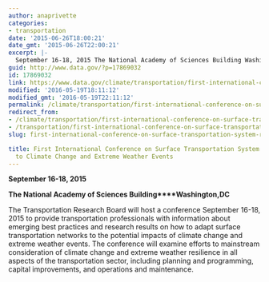 ```yaml
---
author: anaprivette
categories:
- transportation
date: '2015-06-26T18:00:21'
date_gmt: '2015-06-26T22:00:21'
excerpt: |-
  September 16-18, 2015 The National Academy of Sciences Building Washington, DC The Transportation Research Board will host a conference September 16-18, 2015 to provide transportation professionals with information about emerging best practices and research results on how to adapt surface transportation …
guid: http://www.data.gov/?p=17869032
id: 17869032
link: https://www.data.gov/climate/transportation/first-international-conference-on-surface-transportation-system-resilience-to-climate-change-and-extreme-weather-events/
modified: '2016-05-19T18:11:12'
modified_gmt: '2016-05-19T22:11:12'
permalink: /climate/transportation/first-international-conference-on-surface-transportation-system-resilience-to-climate-change-and-extreme-weather-events/
redirect_from:
- /climate/transportation/first-international-conference-on-surface-transportation-system-resilience-to-climate-change-and-extreme-weather-events/
- /transportation/first-international-conference-on-surface-transportation-system-resilience-to-climate-change-and-extreme-weather-events/
slug: first-international-conference-on-surface-transportation-system-resilience-to-climate-change-and-extreme-weather-events

title: First International Conference on Surface Transportation System Resilience
  to Climate Change and Extreme Weather Events
---
```


**September 16-18, 2015**

**The National Academy of Sciences Building****Washington,DC**

The Transportation Research Board will host a conference September 16-18, 2015 to provide transportation professionals with information about emerging best practices and research results on how to adapt surface transportation networks to the potential impacts of climate change and extreme weather events. The conference will examine efforts to mainstream consideration of climate change and extreme weather resilience in all aspects of the transportation sector, including planning and programming, capital improvements, and operations and maintenance.
